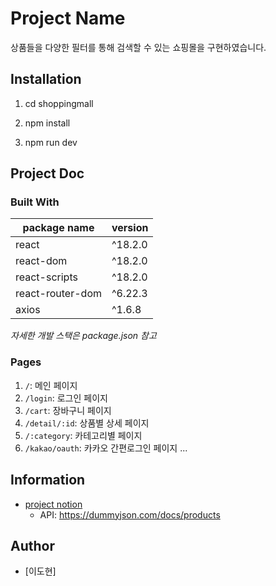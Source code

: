 # Project Name

상품들을 다양한 필터를 통해 검색할 수 있는 쇼핑몰을 구현하였습니다.

## Installation

1. cd shoppingmall

2. npm install

3. npm run dev

## Project Doc

### Built With

| package name     | version |
| ---------------- | ------- |
| react            | ^18.2.0 |
| react-dom        | ^18.2.0 |
| react-scripts    | ^18.2.0 |
| react-router-dom | ^6.22.3 |
| axios            | ^1.6.8  |

_자세한 개발 스택은 package.json 참고_

### Pages

1. `/`: 메인 페이지
2. `/login`: 로그인 페이지
3. `/cart`: 장바구니 페이지
4. `/detail/:id`: 상품별 상세 페이지
5. `/:category`: 카테고리별 페이지
6. `/kakao/oauth`: 카카오 간편로그인 페이지
   ...

## Information

- [project notion](https://www.notion.so/5d3059befa5043a2a0d4adc33ad3c865?pvs=4)
  - API: https://dummyjson.com/docs/products

## Author

- [이도현]

